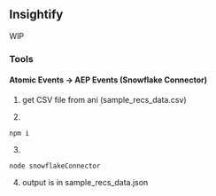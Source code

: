 ## Insightify

WIP

### Tools

#### Atomic Events -> AEP Events (Snowflake Connector)

1. get CSV file from ani (sample_recs_data.csv)

2. 
```
npm i
```

3.
```
node snowflakeConnector
```

4. output is in sample_recs_data.json
